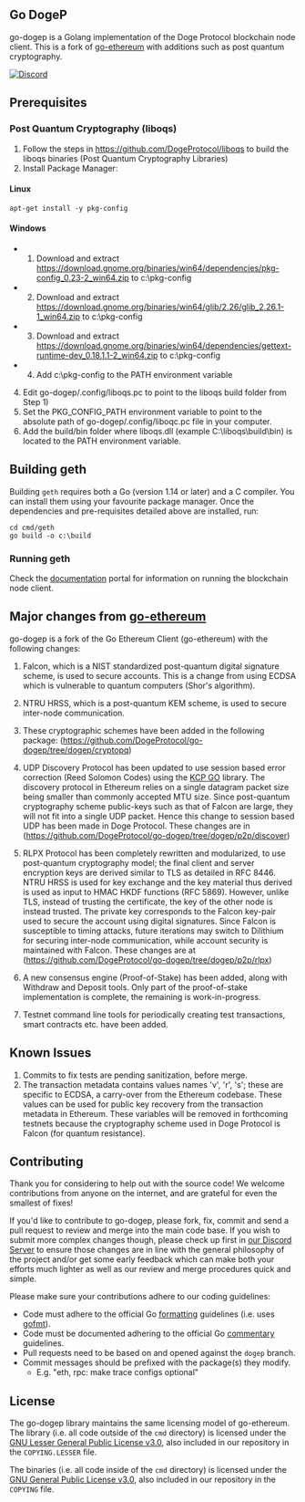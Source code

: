 ## Go DogeP

go-dogep is a Golang implementation of the Doge Protocol blockchain node client. This is a fork of [go-ethereum](https://github.com/ethereum/go-ethereum) with additions such as post quantum cryptography.

[![Discord](https://img.shields.io/badge/discord-join%20chat-blue.svg)](https://discord.gg/bbbMPyzJTM)

## Prerequisites

### Post Quantum Cryptography (liboqs)

1) Follow the steps in https://github.com/DogeProtocol/liboqs to build the liboqs binaries (Post Quantum Cryptography Libraries)
2) Install Package Manager:
#### Linux
```
apt-get install -y pkg-config
```
#### Windows
- 1) Download and extract https://download.gnome.org/binaries/win64/dependencies/pkg-config_0.23-2_win64.zip to c:\pkg-config
- 2) Download and extract https://download.gnome.org/binaries/win64/glib/2.26/glib_2.26.1-1_win64.zip to c:\pkg-config
- 3) Download and extract https://download.gnome.org/binaries/win64/dependencies/gettext-runtime-dev_0.18.1.1-2_win64.zip to c:\pkg-config
- 4) Add c:\pkg-config to the PATH environment variable
4) Edit go-dogep/.config/liboqs.pc to point to the liboqs build folder from Step 1)
5) Set the PKG_CONFIG_PATH environment variable to point to the absolute path of go-dogep/.config/liboqc.pc file in your computer.
6) Add the build/bin folder where liboqs.dll (example C:\liboqs\build\bin) is located to the PATH environment variable.

## Building geth

Building `geth` requires both a Go (version 1.14 or later) and a C compiler. You can install
them using your favourite package manager. Once the dependencies and pre-requisites detailed above are installed, run:

```
cd cmd/geth
go build -o c:\build 
```

### Running geth
Check the [documentation](https://dpdocs.org/testnet-setup.html) portal for information on running the blockchain node client.

## Major changes from [go-ethereum](https://github.com/ethereum/go-ethereum)

go-dogep is a fork of the Go Ethereum Client (go-ethereum) with the following changes:

1) Falcon, which is a NIST standardized post-quantum digital signature scheme, is used to secure accounts. This is a change from using ECDSA which is vulnerable to quantum computers (Shor's algorithm).

2) NTRU HRSS, which is a post-quantum KEM scheme, is used to secure inter-node communication.

3) These cryptographic schemes have been added in the following package:
   (https://github.com/DogeProtocol/go-dogep/tree/dogep/cryptopq)

4) UDP Discovery Protocol has been updated to use session based error correction (Reed Solomon Codes) using the [KCP GO](https://github.com/xtaci/kcp-go) library.
The discovery protocol in Ethereum relies on a single datagram packet size being smaller than commonly accepted MTU size. 
Since post-quantum cryptography scheme public-keys such as that of Falcon are large, they will not fit into a single UDP packet. 
Hence this change to session based UDP has been made in Doge Protocol. These changes are in (https://github.com/DogeProtocol/go-dogep/tree/dogep/p2p/discover)

5) RLPX Protocol has been completely rewritten and modularized, to use post-quantum cryptography model; the final client and server encryption keys 
are derived similar to TLS as detailed in RFC 8446. NTRU HRSS is used for key exchange and the key material thus derived 
is used as input to HMAC HKDF functions (RFC 5869). However, unlike TLS, instead of trusting the certificate, 
the key of the other node is instead trusted. The private key corresponds to the Falcon key-pair used to secure the account 
using digital signatures. Since Falcon is susceptible to timing attacks, 
future iterations may switch to Dilithium for securing inter-node communication, while account security is maintained with Falcon.
These changes are at (https://github.com/DogeProtocol/go-dogep/tree/dogep/p2p/rlpx)

6) A new consensus engine (Proof-of-Stake) has been added, along with Withdraw and Deposit tools. Only part of the proof-of-stake implementation is complete, the remaining is work-in-progress. 

7) Testnet command line tools for periodically creating test transactions, smart contracts etc. have been added.  

## Known Issues

1) Commits to fix tests are pending sanitization, before merge.
2) The transaction metadata contains values names 'v', 'r', 's'; these are specific to ECDSA, a carry-over from the Ethereum codebase.
These values can be used for public key recovery from the transaction metadata in Ethereum. 
These variables will be removed in forthcoming testnets because the cryptography scheme used in Doge Protocol is Falcon (for quantum resistance).

## Contributing

Thank you for considering to help out with the source code! We welcome contributions
from anyone on the internet, and are grateful for even the smallest of fixes!

If you'd like to contribute to go-dogep, please fork, fix, commit and send a pull request
 to review and merge into the main code base. If you wish to submit
more complex changes though, please check up first in [our Discord Server](https://discord.gg/bbbMPyzJTM)
to ensure those changes are in line with the general philosophy of the project and/or get
some early feedback which can make both your efforts much lighter as well as our review
and merge procedures quick and simple.

Please make sure your contributions adhere to our coding guidelines:

 * Code must adhere to the official Go [formatting](https://golang.org/doc/effective_go.html#formatting)
   guidelines (i.e. uses [gofmt](https://golang.org/cmd/gofmt/)).
 * Code must be documented adhering to the official Go [commentary](https://golang.org/doc/effective_go.html#commentary)
   guidelines.
 * Pull requests need to be based on and opened against the `dogep` branch.
 * Commit messages should be prefixed with the package(s) they modify.
   * E.g. "eth, rpc: make trace configs optional"

## License
The go-dogep library maintains the same licensing model of go-ethereum. The library (i.e. all code outside of the `cmd` directory) is licensed under the
[GNU Lesser General Public License v3.0](https://www.gnu.org/licenses/lgpl-3.0.en.html),
also included in our repository in the `COPYING.LESSER` file.

The binaries (i.e. all code inside of the `cmd` directory) is licensed under the
[GNU General Public License v3.0](https://www.gnu.org/licenses/gpl-3.0.en.html), also
included in our repository in the `COPYING` file.
